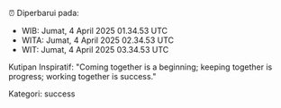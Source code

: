⏰ Diperbarui pada:
- WIB: Jumat, 4 April 2025 01.34.53 UTC
- WITA: Jumat, 4 April 2025 02.34.53 UTC
- WIT: Jumat, 4 April 2025 03.34.53 UTC

Kutipan Inspiratif:
"Coming together is a beginning; keeping together is progress; working together is success."


Kategori: success

